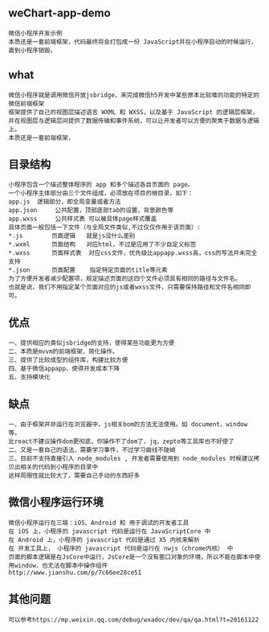 ## weChart-app-demo   
	微信小程序开发示例  
    本质还是一套前端框架，代码最终将会打包成一份 JavaScript并在小程序启动的时候运行，直到小程序销毁。
	
## what 
    微信小程序就是调用微信开放jsbridge，来完成微信h5开发中某些原本比较难的功能的特定的微信前端框架
    框架提供了自己的视图层描述语言 WXML 和 WXSS，以及基于 JavaScript 的逻辑层框架，并在视图层与逻辑层间提供了数据传输和事件系统，可以让开发者可以方便的聚焦于数据与逻辑上。
    本质还是一套前端框架，
   

## 目录结构
    小程序包含一个描述整体程序的 app 和多个描述各自页面的 page。
    一个小程序主体部分由三个文件组成，必须放在项目的根目录，如下：
    app.js	逻辑部分，即全局变量或者方法
    app.json	 公共配置，顶部底部tab的设置，背景颜色等
    app.wxss	 公共样式表 可以被具体page样式覆盖
    具体页面一般包括一下文件（与全局文件类似,不过仅仅作用于该页面）:   
    *.js		页面逻辑   就是js没什么差别
    *.wxml		页面结构   对应html，不过是应用了不少自定义标签 
    *.wxss		页面样式表  对应css文件，优先级比appapp.wxss高，css的写法并未完全支持
    *.json		页面配置    指定特定页面的title等元素
    为了方便开发者减少配置项，规定描述页面的这四个文件必须具有相同的路径与文件名。
	也就是说，我们不用指定某个页面对应的js或者wxss文件，只需要保持路径和文件名相同即可。

## 优点
    一、提供相应的类似jsbridge的支持，使得某些功能更为方便
    二、本质是mvvm的前端框架，简化操作。
    三、提供了比较成型的组件库，构建比较方便
    四、基于微信appapp，使得开发成本下降
    五、支持模块化 

## 缺点   
    一、由于框架并非运行在浏览器中，js相关bom的方法无法使用。如 document，window 等。    
    比react不建议操作dom更彻底，你操作不了dom了，jq，zepto等工具库也不好使了 
    二、又是一套自己的语法，需要学习事件，不过学习曲线不陡峭
    三、目前不支持直接引入 node_modules , 开发者需要使用到 node_modules 时候建议拷贝出相关的代码到小程序的目录中
    这样局限性就比较大了，需要自己手动的东西好多 
## 微信小程序运行环境
	微信小程序运行在三端：iOS、Android 和 用于调试的开发者工具
	在 iOS 上，小程序的 javascript 代码是运行在 JavaScriptCore 中
	在 Android 上，小程序的 javascript 代码是通过 X5 内核来解析
	在 开发工具上， 小程序的 javascript 代码是运行在 nwjs（chrome内核） 中
    页面的脚本逻辑是在JsCore中运行，JsCore是一个没有窗口对象的环境，所以不能在脚本中使用window，也无法在脚本中操作组件
    http://www.jianshu.com/p/7c66ee28ce51
## 其他问题
    可以参考https://mp.weixin.qq.com/debug/wxadoc/dev/qa/qa.html?t=20161122	 

